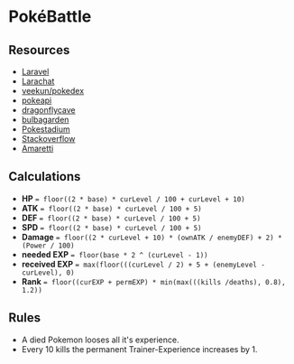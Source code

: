 # PokéBattle

## Resources

* [Laravel](http://laravel.com)
* [Larachat](https://larachat.slack.com)
* [veekun/pokedex](https://github.com/veekun/pokedex)
* [pokeapi](http://pokeapi.co)
* [dragonflycave](http://www.dragonflycave.com/stats.aspx)
* [bulbagarden](http://cdn.bulbagarden.net/upload/4/47/DamageCalc.png)
* [Pokestadium](http://www.pokestadium.com)
* [Stackoverflow](http://stackoverflow.com)
* [Amaretti](https://wrapbootstrap.com/theme/amaretti-responsive-admin-template-WB0696K5S)

## Calculations

* **HP** `= floor((2 * base) * curLevel / 100 + curLevel + 10)`
* **ATK** `= floor((2 * base) * curLevel / 100 + 5)`
* **DEF** `= floor((2 * base) * curLevel / 100 + 5)`
* **SPD** `= floor((2 * base) * curLevel / 100 + 5)`
* **Damage** `= floor((2 * curLevel + 10) * (ownATK / enemyDEF) + 2) * (Power / 100)`
* **needed EXP** `= floor(base * 2 ^ (curLevel - 1))`
* **received EXP** `= max(floor(((curLevel / 2) + 5 + (enemyLevel - curLevel), 0)`
* **Rank** `= floor((curEXP + permEXP) * min(max(((kills /deaths), 0.8), 1.2))`

## Rules

* A died Pokemon looses all it's experience.
* Every 10 kills the permanent Trainer-Experience increases by 1.